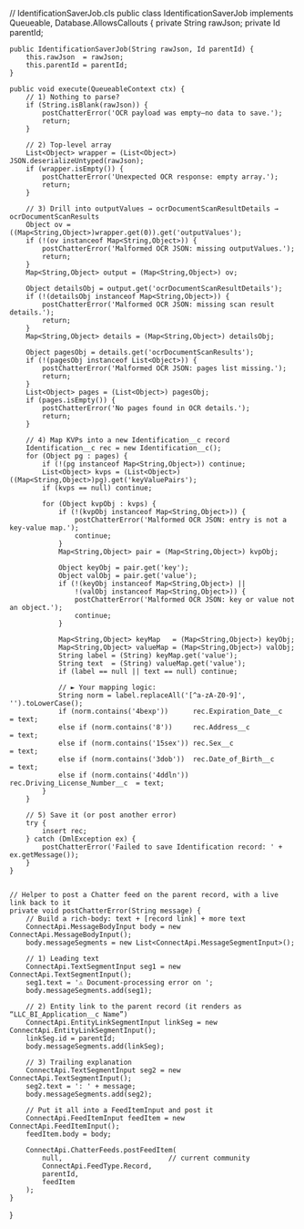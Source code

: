 // IdentificationSaverJob.cls
public class IdentificationSaverJob implements Queueable, Database.AllowsCallouts {
    private String rawJson;
    private Id     parentId;

    public IdentificationSaverJob(String rawJson, Id parentId) {
        this.rawJson  = rawJson;
        this.parentId = parentId;
    }

    public void execute(QueueableContext ctx) {
        // 1) Nothing to parse?
        if (String.isBlank(rawJson)) {
            postChatterError('OCR payload was empty—no data to save.');
            return;
        }

        // 2) Top-level array
        List<Object> wrapper = (List<Object>) JSON.deserializeUntyped(rawJson);
        if (wrapper.isEmpty()) {
            postChatterError('Unexpected OCR response: empty array.');
            return;
        }

        // 3) Drill into outputValues → ocrDocumentScanResultDetails → ocrDocumentScanResults
        Object ov = ((Map<String,Object>)wrapper.get(0)).get('outputValues');
        if (!(ov instanceof Map<String,Object>)) {
            postChatterError('Malformed OCR JSON: missing outputValues.');
            return;
        }
        Map<String,Object> output = (Map<String,Object>) ov;

        Object detailsObj = output.get('ocrDocumentScanResultDetails');
        if (!(detailsObj instanceof Map<String,Object>)) {
            postChatterError('Malformed OCR JSON: missing scan result details.');
            return;
        }
        Map<String,Object> details = (Map<String,Object>) detailsObj;

        Object pagesObj = details.get('ocrDocumentScanResults');
        if (!(pagesObj instanceof List<Object>)) {
            postChatterError('Malformed OCR JSON: pages list missing.');
            return;
        }
        List<Object> pages = (List<Object>) pagesObj;
        if (pages.isEmpty()) {
            postChatterError('No pages found in OCR details.');
            return;
        }

        // 4) Map KVPs into a new Identification__c record
        Identification__c rec = new Identification__c();
        for (Object pg : pages) {
            if (!(pg instanceof Map<String,Object>)) continue;
            List<Object> kvps = (List<Object>) ((Map<String,Object>)pg).get('keyValuePairs');
            if (kvps == null) continue;

            for (Object kvpObj : kvps) {
                if (!(kvpObj instanceof Map<String,Object>)) {
                    postChatterError('Malformed OCR JSON: entry is not a key-value map.');
                    continue;
                }
                Map<String,Object> pair = (Map<String,Object>) kvpObj;

                Object keyObj = pair.get('key');
                Object valObj = pair.get('value');
                if (!(keyObj instanceof Map<String,Object>) ||
                    !(valObj instanceof Map<String,Object>)) {
                    postChatterError('Malformed OCR JSON: key or value not an object.');
                    continue;
                }

                Map<String,Object> keyMap   = (Map<String,Object>) keyObj;
                Map<String,Object> valueMap = (Map<String,Object>) valObj;
                String label = (String) keyMap.get('value');
                String text  = (String) valueMap.get('value');
                if (label == null || text == null) continue;

                // ► Your mapping logic:
                String norm = label.replaceAll('[^a-zA-Z0-9]', '').toLowerCase();
                if (norm.contains('4bexp'))      rec.Expiration_Date__c          = text;
                else if (norm.contains('8'))     rec.Address__c                  = text;
                else if (norm.contains('15sex')) rec.Sex__c                      = text;
                else if (norm.contains('3dob'))  rec.Date_of_Birth__c            = text;
                else if (norm.contains('4ddln')) rec.Driving_License_Number__c  = text;
            }
        }

        // 5) Save it (or post another error)
        try {
            insert rec;
        } catch (DmlException ex) {
            postChatterError('Failed to save Identification record: ' + ex.getMessage());
        }
    }


    // Helper to post a Chatter feed on the parent record, with a live link back to it
    private void postChatterError(String message) {
        // Build a rich-body: text + [record link] + more text
        ConnectApi.MessageBodyInput body = new ConnectApi.MessageBodyInput();
        body.messageSegments = new List<ConnectApi.MessageSegmentInput>();

        // 1) Leading text
        ConnectApi.TextSegmentInput seg1 = new ConnectApi.TextSegmentInput();
        seg1.text = '⚠️ Document-processing error on ';
        body.messageSegments.add(seg1);

        // 2) Entity link to the parent record (it renders as “LLC_BI_Application__c Name”)
        ConnectApi.EntityLinkSegmentInput linkSeg = new ConnectApi.EntityLinkSegmentInput();
        linkSeg.id = parentId;
        body.messageSegments.add(linkSeg);

        // 3) Trailing explanation
        ConnectApi.TextSegmentInput seg2 = new ConnectApi.TextSegmentInput();
        seg2.text = ': ' + message;
        body.messageSegments.add(seg2);

        // Put it all into a FeedItemInput and post it
        ConnectApi.FeedItemInput feedItem = new ConnectApi.FeedItemInput();
        feedItem.body = body;

        ConnectApi.ChatterFeeds.postFeedItem(
            null,                          // current community
            ConnectApi.FeedType.Record,
            parentId,
            feedItem
        );
    }
}
